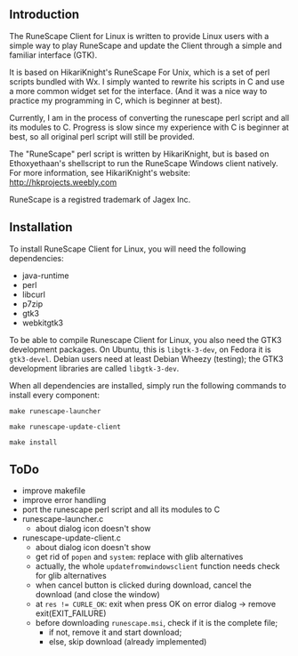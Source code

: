 ## Introduction

The RuneScape Client for Linux is written to provide Linux users with a simple way to play RuneScape and 
update the Client through a simple and familiar interface (GTK).

It is based on HikariKnight's RuneScape For Unix, which is a set of perl scripts bundled with Wx. I simply
wanted to rewrite his scripts in C and use a more common widget set for the interface. (And it was a nice way
to practice my programming in C, which is beginner at best).

Currently, I am in the process of converting the runescape perl script and all its modules to C. Progress is slow
since my experience with C is beginner at best, so all original perl script will still be provided.

The "RuneScape" perl script is written by HikariKnight, but is based on Ethoxyethaan's shellscript to run the RuneScape Windows client natively. For more information, see HikariKnight's website: http://hkprojects.weebly.com

RuneScape is a registred trademark of Jagex Inc.

## Installation

To install RuneScape Client for Linux, you will need the following dependencies:
* java-runtime
* perl
* libcurl
* p7zip
* gtk3
* webkitgtk3

To be able to compile Runescape Client for Linux, you also need the GTK3 development packages. On Ubuntu, this is `libgtk-3-dev`, on Fedora it is `gtk3-devel`. Debian users need at least Debian Wheezy (testing); the GTK3 development libraries are called `libgtk-3-dev`.

When all dependencies are installed, simply run the following commands to install every component:

`make runescape-launcher`

`make runescape-update-client`

`make install`

## ToDo
* improve makefile
* improve error handling
* port the runescape perl script and all its modules to C
* runescape-launcher.c
	* about dialog icon doesn't show
* runescape-update-client.c
	* about dialog icon doesn't show
	* get rid of `popen` and `system`: replace with glib alternatives
	* actually, the whole `updatefromwindowsclient` function needs check for glib alternatives
	* when cancel button is clicked during download, cancel the download (and close the window)
	* at `res != CURLE_OK`: exit when press OK on error dialog -> remove exit(EXIT_FAILURE)
	* before downloading `runescape.msi`, check if it is the complete file;
		* if not, remove it and start download;
		* else, skip download (already implemented)
